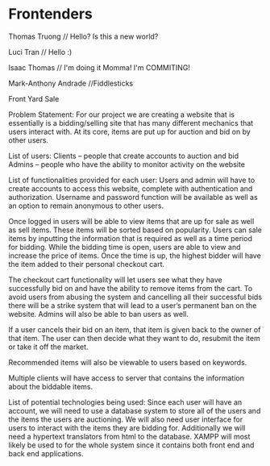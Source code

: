 # Frontenders
Thomas Truong
// Hello? Is this a new world?

Luci Tran
// Hello :)

Isaac Thomas 
// I'm doing it Momma! I'm COMMITING!

Mark-Anthony Andrade
//Fiddlesticks

Front Yard Sale

Problem Statement:
For our project we are creating a website that is essentially is a bidding/selling site that has many different mechanics that users interact with. At its core, items are put up for auction and bid on by other users.

List of users: 
Clients – people that create accounts to auction and bid
Admins – people who have the ability to monitor activity on the website

List of functionalities provided for each user:
Users and admin will have to create accounts to access this website, complete with authentication and authorization.  Username and password function will be available as well as an option to remain anonymous to other users. 

Once logged in users will be able to view items that are up for sale as well as sell items. These items will be sorted based on popularity. Users can sale items by inputting the information that is required as well as a time period for bidding. While the bidding time is open, users are able to view and increase the price of items. Once the time is up, the highest bidder will have the item added to their personal checkout cart. 

The checkout cart functionality will let users see what they have successfully bid on and have the ability to remove items from the cart. To avoid users from abusing the system and cancelling all their successful bids there will be a strike system that will lead to a user’s permanent ban on the website. Admins will also be able to ban users as well.

If a user cancels their bid on an item, that item is given back to the owner of that item. The user can then decide what they want to do, resubmit the item or take it off the market.

Recommended items will also be viewable to users based on keywords.

Multiple clients will have access to server that contains the information about the biddable items.

List of potential technologies being used: 
Since each user will have an account, we will need to use a database system to store all of the users and the items the users are auctioning. We will also need user interface for users to interact with the items they are bidding for. Additionally we will need a hypertext translators from html to the database. XAMPP will most likely be used to for the whole system since it contains both front end and back end applications.  

